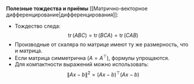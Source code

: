 **Полезные тождества и приёмы** [[Матрично-векторное дифференцирование|дифференцирования]]:
- Тождество следа:
  $$\operatorname{tr}(ABC) = \operatorname{tr}(BCA) = \operatorname{tr}(CAB)$$
- Производные от скаляра по матрице имеют ту же размерность, что и матрица.
- Если матрица симметрична ($A = A^\top$), формулы упрощаются.
- Для компактности выражений можно использовать:
  $$ \|Ax - b\|^2 = (Ax - b)^\top (Ax - b) $$